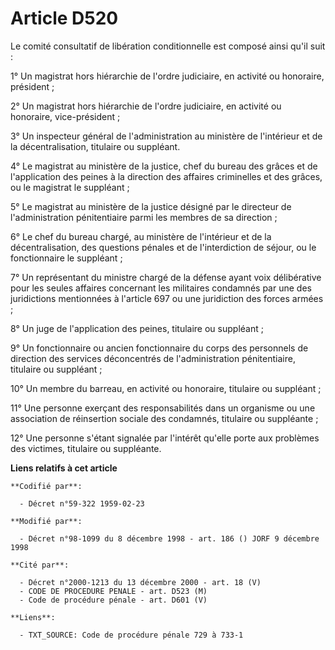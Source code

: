 # Article D520

Le comité consultatif de libération conditionnelle est composé ainsi qu'il suit :

1° Un magistrat hors hiérarchie de l'ordre judiciaire, en activité ou honoraire, président ;

2° Un magistrat hors hiérarchie de l'ordre judiciaire, en activité ou honoraire, vice-président ;

3° Un inspecteur général de l'administration au ministère de l'intérieur et de la décentralisation, titulaire ou suppléant.

4° Le magistrat au ministère de la justice, chef du bureau des grâces et de l'application des peines à la direction des
affaires criminelles et des grâces, ou le magistrat le suppléant ;

5° Le magistrat au ministère de la justice désigné par le directeur de l'administration pénitentiaire parmi les membres de sa
direction ;

6° Le chef du bureau chargé, au ministère de l'intérieur et de la décentralisation, des questions pénales et de
l'interdiction de séjour, ou le fonctionnaire le suppléant ;

7° Un représentant du ministre chargé de la défense ayant voix délibérative pour les seules affaires concernant les
militaires condamnés par une des juridictions mentionnées à l'article 697 ou une juridiction des forces armées ;

8° Un juge de l'application des peines, titulaire ou suppléant ;

9° Un fonctionnaire ou ancien fonctionnaire du corps des personnels de direction des services déconcentrés de
l'administration pénitentiaire, titulaire ou suppléant ;

10° Un membre du barreau, en activité ou honoraire, titulaire ou suppléant ;

11° Une personne exerçant des responsabilités dans un organisme ou une association de réinsertion sociale des condamnés,
titulaire ou suppléante ;

12° Une personne s'étant signalée par l'intérêt qu'elle porte aux problèmes des victimes, titulaire ou suppléante.

**Liens relatifs à cet article**

	**Codifié par**:

	  - Décret n°59-322 1959-02-23

	**Modifié par**:

	  - Décret n°98-1099 du 8 décembre 1998 - art. 186 () JORF 9 décembre 1998

	**Cité par**:

	  - Décret n°2000-1213 du 13 décembre 2000 - art. 18 (V)
	  - CODE DE PROCEDURE PENALE - art. D523 (M)
	  - Code de procédure pénale - art. D601 (V)

	**Liens**:

	  - TXT_SOURCE: Code de procédure pénale 729 à 733-1
